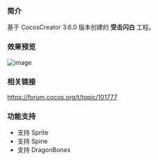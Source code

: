 ### 简介
基于 CocosCreator 3.6.0 版本创建的 **受击闪白** 工程。

### 效果预览
![image](../../../gif/202202/2022022404.gif)

### 相关链接
https://forum.cocos.org/t/topic/101777

### 功能支持
- 支持 Sprite    
- 支持 Spine
- 支持 DragonBones